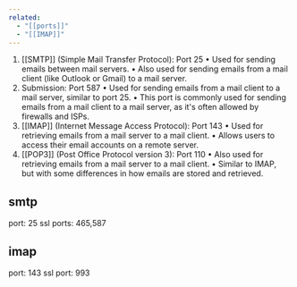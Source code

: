 ```yaml
---
related:
  - "[[ports]]"
  - "[[IMAP]]"
---
```

  1. [[SMTP]] (Simple Mail Transfer Protocol): Port 25
    • Used for sending emails between mail servers.
    • Also used for sending emails from a mail client (like Outlook or Gmail) to
    a mail server.
  2. Submission: Port 587
    • Used for sending emails from a mail client to a mail server, similar to    port 25.
    • This port is commonly used for sending emails from a mail client to a mail
    server, as it's often allowed by firewalls and ISPs.
  3. [[IMAP]] (Internet Message Access Protocol): Port 143
    • Used for retrieving emails from a mail server to a mail client.
    • Allows users to access their email accounts on a remote server.
  4. [[POP3]] (Post Office Protocol version 3): Port 110
    • Also used for retrieving emails from a mail server to a mail client.
    • Similar to IMAP, but with some differences in how emails are stored and
    retrieved.

## smtp
port: 25
ssl ports: 465,587

## imap
port: 143
ssl port: 993




